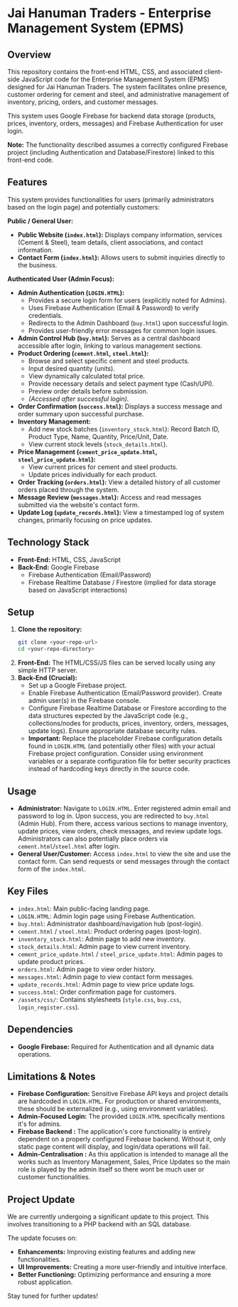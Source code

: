 # Jai Hanuman Traders - Enterprise Management System (EPMS)

## Overview

This repository contains the front-end HTML, CSS, and associated client-side JavaScript code for the Enterprise Management System (EPMS) designed for Jai Hanuman Traders. The system facilitates online presence, customer ordering for cement and steel, and administrative management of inventory, pricing, orders, and customer messages.

This system uses Google Firebase for backend data storage (products, prices, inventory, orders, messages) and Firebase Authentication for user login.

**Note:** The functionality described assumes a correctly configured Firebase project (including Authentication and Database/Firestore) linked to this front-end code.

## Features

This system provides functionalities for users (primarily administrators based on the login page) and potentially customers:

**Public / General User:**

* **Public Website (`index.html`):** Displays company information, services (Cement & Steel), team details, client associations, and contact information.
* **Contact Form (`index.html`):** Allows users to submit inquiries directly to the business.

**Authenticated User (Admin Focus):**

* **Admin Authentication (`LOGIN.HTML`):**
    * Provides a secure login form for users (explicitly noted for Admins).
    * Uses Firebase Authentication (Email & Password) to verify credentials.
    * Redirects to the Admin Dashboard (`buy.html`) upon successful login.
    * Provides user-friendly error messages for common login issues.
* **Admin Control Hub (`buy.html`):** Serves as a central dashboard accessible after login, linking to various management sections.
* **Product Ordering (`cement.html`, `steel.html`):**
    * Browse and select specific cement and steel products.
    * Input desired quantity (units).
    * View dynamically calculated total price.
    * Provide necessary details and select payment type (Cash/UPI).
    * Preview order details before submission.
    * *(Accessed after successful login).*
* **Order Confirmation (`success.html`):** Displays a success message and order summary upon successful purchase.
* **Inventory Management:**
    * Add new stock batches (`inventory_stock.html`): Record Batch ID, Product Type, Name, Quantity, Price/Unit, Date.
    * View current stock levels (`stock_details.html`).
* **Price Management (`cement_price_update.html`, `steel_price_update.html`):**
    * View current prices for cement and steel products.
    * Update prices individually for each product.
* **Order Tracking (`orders.html`):** View a detailed history of all customer orders placed through the system.
* **Message Review (`messages.html`):** Access and read messages submitted via the website's contact form.
* **Update Log (`update_records.html`):** View a timestamped log of system changes, primarily focusing on price updates.

## Technology Stack

* **Front-End:** HTML, CSS, JavaScript
* **Back-End:** Google Firebase
    * Firebase Authentication (Email/Password)
    * Firebase Realtime Database / Firestore (implied for data storage based on JavaScript interactions)

## Setup

1.  **Clone the repository:**
    ```bash
    git clone <your-repo-url>
    cd <your-repo-directory>
    ```
2.  **Front-End:** The HTML/CSS/JS files can be served locally using any simple HTTP server.
3.  **Back-End (Crucial):**
    * Set up a Google Firebase project.
    * Enable Firebase Authentication (Email/Password provider). Create admin user(s) in the Firebase console.
    * Configure Firebase Realtime Database or Firestore according to the data structures expected by the JavaScript code (e.g., collections/nodes for products, prices, inventory, orders, messages, update logs). Ensure appropriate database security rules.
    * **Important:** Replace the placeholder Firebase configuration details found in `LOGIN.HTML` (and potentially other files) with your actual Firebase project configuration. Consider using environment variables or a separate configuration file for better security practices instead of hardcoding keys directly in the source code.

## Usage

* **Administrator:** Navigate to `LOGIN.HTML`. Enter registered admin email and password to log in. Upon success, you are redirected to `buy.html` (Admin Hub). From there, access various sections to manage inventory, update prices, view orders, check messages, and review update logs. Administrators can also potentially place orders via `cement.html`/`steel.html` after login.
* **General User/Customer:** Access `index.html` to view the site and use the contact form. Can send requests or send messages through the contact form of the `index.html`.

## Key Files

* `index.html`: Main public-facing landing page.
* `LOGIN.HTML`: Admin login page using Firebase Authentication.
* `buy.html`: Administrator dashboard/navigation hub (post-login).
* `cement.html` / `steel.html`: Product ordering pages (post-login).
* `inventory_stock.html`: Admin page to add new inventory.
* `stock_details.html`: Admin page to view current inventory.
* `cement_price_update.html` / `steel_price_update.html`: Admin pages to update product prices.
* `orders.html`: Admin page to view order history.
* `messages.html`: Admin page to view contact form messages.
* `update_records.html`: Admin page to view price update logs.
* `success.html`: Order confirmation page for customers.
* `/assets/css/`: Contains stylesheets (`style.css`, `buy.css`, `login_register.css`).

## Dependencies

* **Google Firebase:** Required for Authentication and all dynamic data operations.

## Limitations & Notes

* **Firebase Configuration:** Sensitive Firebase API keys and project details are hardcoded in `LOGIN.HTML`. For production or shared environments, these should be externalized (e.g., using environment variables).
* **Admin-Focused Login:** The provided `LOGIN.HTML` specifically mentions it's for admins.
* **Firebase Backend :** The application's core functionality is entirely dependent on a properly configured Firebase backend. Without it, only static page content will display, and login/data operations will fail.
* **Admin-Centralisation :** As this application is intended to manage all the works such as Inventory Management, Sales, Price Updates so the main role is played by the admin itself so there wont be much user or customer functionalities.

## Project Update

We are currently undergoing a significant update to this project. This involves transitioning to a PHP backend with an SQL database.

The update focuses on:

* **Enhancements:** Improving existing features and adding new functionalities.
* **UI Improvements:** Creating a more user-friendly and intuitive interface.
* **Better Functioning:** Optimizing performance and ensuring a more robust application.

Stay tuned for further updates!
